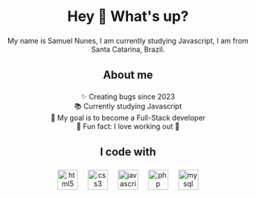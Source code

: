 <h1 align="center">Hey 👋 What's up?</h1>

###

<p align="center">My name is Samuel Nunes, I am currently studying Javascript, I am from Santa Catarina, Brazil.</p>

###

<h2 align="center">About me</h2>

###

<p align="center">✨ Creating bugs since 2023<br>📚 Currently studying Javascript<br>🎯 My goal is to become a Full-Stack developer<br>🎲 Fun fact: I love working out 💪</p>

###

<h2 align="center">I code with</h2>

###

<div align="center">
  <img src="https://cdn.jsdelivr.net/gh/devicons/devicon/icons/html5/html5-original.svg" height="40" alt="html5 logo"  />
  <img width="12" />
  <img src="https://cdn.jsdelivr.net/gh/devicons/devicon/icons/css3/css3-original.svg" height="40" alt="css3 logo"  />
  <img width="12" />
  <img src="https://cdn.jsdelivr.net/gh/devicons/devicon/icons/javascript/javascript-original.svg" height="40" alt="javascript logo"  />
  <img width="12" />
  <img src="https://cdn.jsdelivr.net/gh/devicons/devicon/icons/php/php-original.svg" height="40" alt="php logo"  />
  <img width="12" />
  <img src="https://cdn.jsdelivr.net/gh/devicons/devicon/icons/mysql/mysql-original.svg" height="40" alt="mysql logo"  />
</div>

###
